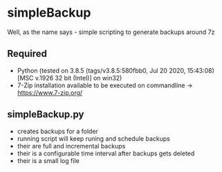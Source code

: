 # simpleBackup
 
Well, as the name says - simple scripting to generate backups around 7z

## Required
- Python (tested on 3.8.5 (tags/v3.8.5:580fbb0, Jul 20 2020, 15:43:08) [MSC v.1926 32 bit (Intel)] on win32)
- 7-Zip installation available to be executed on commandline -> https://www.7-zip.org/

## simpleBackup.py
- creates backups for a folder
- running script will keep runing and schedule backups
- their are full and incremental backups
- their is a configurable time interval after backups gets deleted
- their is a small log file
